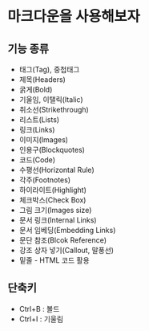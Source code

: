 # 마크다운을 사용해보자


## 기능 종류
- 태그(Tag), 중첩태그
- 제목(Headers)
- 굵게(Bold)
- 기울임, 이탤릭(Italic)
- 취소선(Strikethrough)
- 리스트(Lists)
- 링크(Links)
- 이미지(Images)
- 인용구(Blockquotes)
- 코드(Code)
- 수평선(Horizontal Rule)
- 각주(Footnotes)
- 하이라이트(Highlight)
- 체크박스(Check Box)
- 그림 크기(Images size)
- 문서 링크(Internal Links)
- 문서 임베딩(Embedding Links)
- 문단 참조(Blcok Reference)
- 강조 상자 넣기(Callout, 말풍선)
- 밑줄 - HTML 코드 활용


## 단축키
- Ctrl+B : 볼드
- Ctrl+I : 기울림

